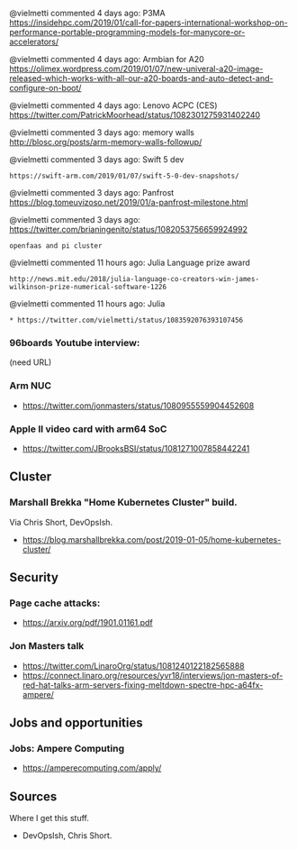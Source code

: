 @vielmetti commented 4 days ago:
    P3MA https://insidehpc.com/2019/01/call-for-papers-international-workshop-on-performance-portable-programming-models-for-manycore-or-accelerators/


@vielmetti commented 4 days ago:
    Armbian for A20 https://olimex.wordpress.com/2019/01/07/new-univeral-a20-image-released-which-works-with-all-our-a20-boards-and-auto-detect-and-configure-on-boot/


@vielmetti commented 4 days ago:
    Lenovo ACPC (CES) https://twitter.com/PatrickMoorhead/status/1082301275931402240

@vielmetti commented 3 days ago:
    memory walls http://blosc.org/posts/arm-memory-walls-followup/


@vielmetti commented 3 days ago:
    Swift 5 dev
    
    https://swift-arm.com/2019/01/07/swift-5-0-dev-snapshots/


@vielmetti commented 3 days ago:
    Panfrost https://blog.tomeuvizoso.net/2019/01/a-panfrost-milestone.html


@vielmetti commented 3 days ago:
    https://twitter.com/brianingenito/status/1082053756659924992
    
    openfaas and pi cluster


@vielmetti commented 11 hours ago:
    Julia Language prize award
    
    http://news.mit.edu/2018/julia-language-co-creators-win-james-wilkinson-prize-numerical-software-1226


@vielmetti commented 11 hours ago:
    Julia
    
    * https://twitter.com/vielmetti/status/1083592076393107456

### 96boards Youtube interview: 

(need URL)

### Arm NUC 

* https://twitter.com/jonmasters/status/1080955559904452608

### Apple II video card with arm64 SoC 

* https://twitter.com/JBrooksBSI/status/1081271007858442241

## Cluster

### Marshall Brekka "Home Kubernetes Cluster" build.

Via Chris Short, DevOpsIsh.

* https://blog.marshallbrekka.com/post/2019-01-05/home-kubernetes-cluster/

## Security

### Page cache attacks: 

* https://arxiv.org/pdf/1901.01161.pdf

### Jon Masters talk 

* https://twitter.com/LinaroOrg/status/1081240122182565888
* https://connect.linaro.org/resources/yvr18/interviews/jon-masters-of-red-hat-talks-arm-servers-fixing-meltdown-spectre-hpc-a64fx-ampere/

## Jobs and opportunities

### Jobs: Ampere Computing 

* https://amperecomputing.com/apply/

## Sources

Where I get this stuff.

* DevOpsIsh, Chris Short. 
